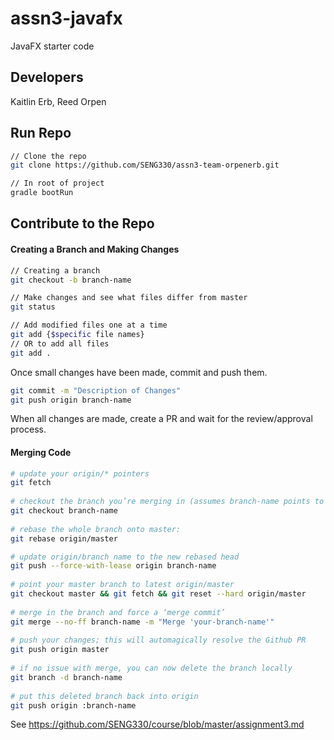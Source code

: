 # assn3-javafx
JavaFX starter code

## Developers

Kaitlin Erb,
Reed Orpen

## Run Repo

```bash
// Clone the repo
git clone https://github.com/SENG330/assn3-team-orpenerb.git

// In root of project
gradle bootRun
```

## Contribute to the Repo

#### Creating a Branch and Making Changes

```bash
// Creating a branch
git checkout -b branch-name

// Make changes and see what files differ from master
git status

// Add modified files one at a time
git add {$specific file names}
// OR to add all files
git add .
```

Once small changes have been made, commit and push them.
```bash
git commit -m "Description of Changes"
git push origin branch-name
```

When all changes are made, create a PR and wait for the review/approval process.

#### Merging Code

```bash
# update your origin/* pointers
git fetch
 
# checkout the branch you’re merging in (assumes branch-name points to origin/branch-name)
git checkout branch-name
 
# rebase the whole branch onto master:
git rebase origin/master

# update origin/branch name to the new rebased head
git push --force-with-lease origin branch-name
 
# point your master branch to latest origin/master
git checkout master && git fetch && git reset --hard origin/master
 
# merge in the branch and force a ‘merge commit’
git merge --no-ff branch-name -m "Merge 'your-branch-name'"
 
# push your changes; this will automagically resolve the Github PR
git push origin master
 
# if no issue with merge, you can now delete the branch locally
git branch -d branch-name
 
# put this deleted branch back into origin
git push origin :branch-name
```

See https://github.com/SENG330/course/blob/master/assignment3.md
